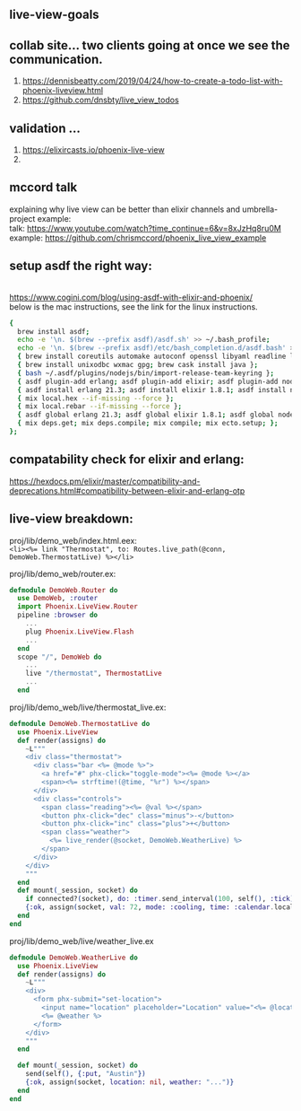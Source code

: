 ## live-view-goals

## collab site... two clients going at once we see the communication. 
1) https://dennisbeatty.com/2019/04/24/how-to-create-a-todo-list-with-phoenix-liveview.html
2) https://github.com/dnsbty/live_view_todos

## validation ... 
1) https://elixircasts.io/phoenix-live-view
2) 

## mccord talk 
explaining why live view can be better than elixir channels and umbrella-project example:
<br/>talk: https://www.youtube.com/watch?time_continue=6&v=8xJzHq8ru0M
<br/>example: https://github.com/chrismccord/phoenix_live_view_example

## setup asdf the right way:
<br/>https://www.cogini.com/blog/using-asdf-with-elixir-and-phoenix/
<br/>below is the mac instructions, see the link for the linux instructions.

```bash
{
  brew install asdf;
  echo -e '\n. $(brew --prefix asdf)/asdf.sh' >> ~/.bash_profile;
  echo -e '\n. $(brew --prefix asdf)/etc/bash_completion.d/asdf.bash' >> ~/.bash_profile;
  { brew install coreutils automake autoconf openssl libyaml readline libxslt libtool; };
  { brew install unixodbc wxmac gpg; brew cask install java };
  { bash ~/.asdf/plugins/nodejs/bin/import-release-team-keyring };
  { asdf plugin-add erlang; asdf plugin-add elixir; asdf plugin-add nodejs; };
  { asdf install erlang 21.3; asdf install elixir 1.8.1; asdf install nodejs 10.15.3; };
  { mix local.hex --if-missing --force };
  { mix local.rebar --if-missing --force };
  { asdf global erlang 21.3; asdf global elixir 1.8.1; asdf global nodejs 10.15.3; };
  { mix deps.get; mix deps.compile; mix compile; mix ecto.setup; };
};
```
## compatability check for elixir and erlang:
https://hexdocs.pm/elixir/master/compatibility-and-deprecations.html#compatibility-between-elixir-and-erlang-otp

## live-view breakdown:
proj/lib/demo_web/index.html.eex: 
<br/>`<li><%= link "Thermostat", to: Routes.live_path(@conn, DemoWeb.ThermostatLive) %></li>`

proj/lib/demo_web/router.ex:
```elixir
defmodule DemoWeb.Router do
  use DemoWeb, :router
  import Phoenix.LiveView.Router
  pipeline :browser do
    ...
    plug Phoenix.LiveView.Flash
    ...
  end
  scope "/", DemoWeb do
    ...
    live "/thermostat", ThermostatLive
    ... 
  end
```

proj/lib/demo_web/live/thermostat_live.ex: 
```elixir
defmodule DemoWeb.ThermostatLive do
  use Phoenix.LiveView
  def render(assigns) do
    ~L"""
    <div class="thermostat">
      <div class="bar <%= @mode %>">
        <a href="#" phx-click="toggle-mode"><%= @mode %></a>
        <span><%= strftime!(@time, "%r") %></span>
      </div>
      <div class="controls">
        <span class="reading"><%= @val %></span>
        <button phx-click="dec" class="minus">-</button>
        <button phx-click="inc" class="plus">+</button>
        <span class="weather">
          <%= live_render(@socket, DemoWeb.WeatherLive) %>
        </span>
      </div>
    </div>
    """
  end
  def mount(_session, socket) do
    if connected?(socket), do: :timer.send_interval(100, self(), :tick)
    {:ok, assign(socket, val: 72, mode: :cooling, time: :calendar.local_time())}
  end
end
```

proj/lib/demo_web/live/weather_live.ex
```elixir
defmodule DemoWeb.WeatherLive do
  use Phoenix.LiveView
  def render(assigns) do
    ~L"""
    <div>
      <form phx-submit="set-location">
        <input name="location" placeholder="Location" value="<%= @location %>"/>
        <%= @weather %>
      </form>
    </div>
    """
  end

  def mount(_session, socket) do
    send(self(), {:put, "Austin"})
    {:ok, assign(socket, location: nil, weather: "...")}
  end
end
```
